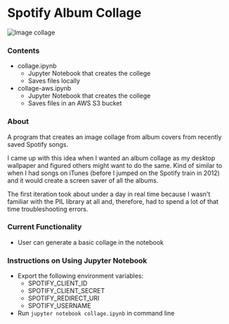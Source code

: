 # Spotify Album Collage

![Image collage](collages/collage.jpeg)

### Contents
- collage.ipynb
  - Jupyter Notebook that creates the college
  - Saves files locally
- collage-aws.ipynb
  - Jupyter Notebook that creates the college
  - Saves files in an AWS S3 bucket

### About
A program that creates an image collage from album covers from recently saved Spotify songs.

I came up with this idea when I wanted an album collage as my desktop wallpaper and figured others might want to do the same. Kind of similar to when I had songs on iTunes (before I jumped on the Spotify train in 2012) and it would create a screen saver of all the albums.

The first iteration took about under a day in real time because I wasn't familiar with the PIL library at all and, therefore, had to spend a lot of that time troubleshooting errors.

### Current Functionality
- User can generate a basic collage in the notebook

### Instructions on Using Jupyter Notebook
- Export the following environment variables:
  - SPOTIFY_CLIENT_ID
  - SPOTIFY_CLIENT_SECRET
  - SPOTIFY_REDIRECT_URI
  - SPOTIFY_USERNAME
- Run `jupyter notebook collage.ipynb` in command line

